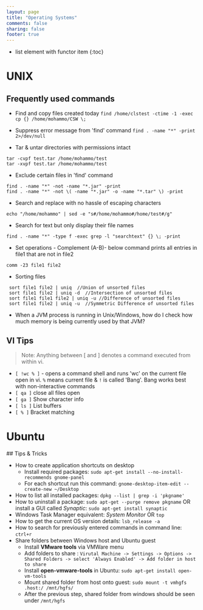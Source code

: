 ```yaml
---
layout: page
title: "Operating Systems"
comments: false
sharing: false
footer: true
---
```


* list element with functor item
{:toc}

# UNIX

## Frequently used commands

* Find and copy files created today
`find /home/clstest -ctime -1 -exec cp {} /home/mohammo/CSW \;`

* Suppress error message from 'find' command
`find . -name "*" -print 2>/dev/null`

* Tar & untar directories with permissions intact

```
tar -cvpf test.tar /home/mohammo/test
tar -xvpf test.tar /home/mohammo/test
```

* Exclude certain files in 'find' command

```
find . -name "*" -not -name "*.jar" -print
find . -name "*" -not \( -name "*.jar" -o -name "*.tar" \) -print
```

* Search and replace with no hassle of escaping characters

`echo "/home/mohammo" | sed -e "s#/home/mohammo#/home/test#/g"`

* Search for text but only display their file names

`find . -name "*" -type f -exec grep -l "searchtext" {} \; -print`

* Set operations - Complement (A-B)- below command prints all entries in file1 that are not in file2

`comm -23 file1 file2`

* Sorting files

```
 sort file1 file2 | uniq  //Union of unsorted files 
 sort file1 file2 | uniq -d  //Intersection of unsorted files 
 sort file1 file1 file2 | uniq -u //Difference of unsorted files 
 sort file1 file2 | uniq -u  //Symmetric Difference of unsorted files 
```

* When a JVM process is running in Unix/Windows, how do I check how much memory is being currently used by that JVM?

## VI Tips

> Note: Anything between [ and ] denotes a command executed from within vi.

* `[ !wc % ]` - opens a command shell and runs 'wc' on the current file open in vi. `%` means current file & `!` is called 'Bang'. Bang works best with non-interactive commands
* `[ qa ]` close all files open
* `[ ga ]` Show character info 
* `[ ls ]` List buffers
* `[ % ]` Bracket matching

# Ubuntu

​## Tips & Tricks

* How to create application shortcuts​ on desktop​
  * Install required packages: `sudo apt-get install --no-install-recommends gnome-panel`
  * For each shortcut run this command:  `gnome-desktop-item-edit --create-new ~/Desktop`
* How to list all installed packages: `dpkg --list | grep -i 'pkgname'`
* How to uninstall a package: `sudo apt-get --purge remove pkgname` OR install a GUI called *Synaptic*: `sudo apt-get install synaptic`
* Windows Task Manager equivalent: *System Monitor*  OR `top`
* How to get the current OS version details: `lsb_release -a`
* How to search for previously entered commands in command line:  `ctrl+r`
* Share folders between Windows host and Ubuntu guest
  * Install **VMware tools** via VMWare menu 
  * Add folders to share : `Virutal Machine -> Settings -> Options -> Shared Folders -> select 'Always Enabled' -> Add folder in host to share`
  * Install **open-vmware-tools** in Ubuntu:  `sudo apt-get install open-vm-tools`
  * Mount shared folder from host onto guest:  `sudo mount -t vmhgfs .host:/ /mnt/hgfs/`
  * After the previous step, shared folder from windows should be seen under `/mnt/hgfs`